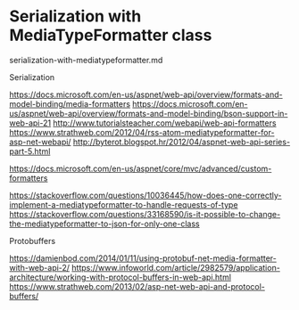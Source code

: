 # Serialization with MediaTypeFormatter class

serialization-with-mediatypeformatter.md

Serialization



https://docs.microsoft.com/en-us/aspnet/web-api/overview/formats-and-model-binding/media-formatters
https://docs.microsoft.com/en-us/aspnet/web-api/overview/formats-and-model-binding/bson-support-in-web-api-21
http://www.tutorialsteacher.com/webapi/web-api-formatters
https://www.strathweb.com/2012/04/rss-atom-mediatypeformatter-for-asp-net-webapi/
http://byterot.blogspot.hr/2012/04/aspnet-web-api-series-part-5.html

https://docs.microsoft.com/en-us/aspnet/core/mvc/advanced/custom-formatters


https://stackoverflow.com/questions/10036445/how-does-one-correctly-implement-a-mediatypeformatter-to-handle-requests-of-type
https://stackoverflow.com/questions/33168590/is-it-possible-to-change-the-mediatypeformatter-to-json-for-only-one-class


Protobuffers

https://damienbod.com/2014/01/11/using-protobuf-net-media-formatter-with-web-api-2/
https://www.infoworld.com/article/2982579/application-architecture/working-with-protocol-buffers-in-web-api.html
https://www.strathweb.com/2013/02/asp-net-web-api-and-protocol-buffers/
